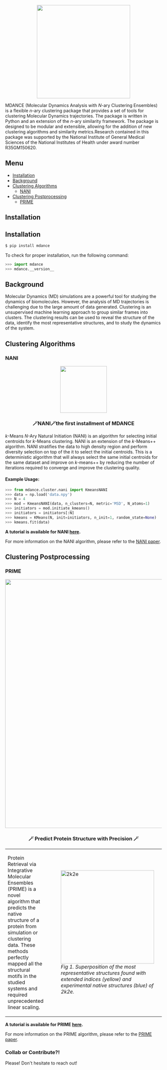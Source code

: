 <p align="center">
<img src="https://raw.githubusercontent.com/mqcomplab/MDANCE/main/docs/_static/mdance.png" width="300" height=auto align="center"></a></p>

MDANCE (Molecular Dynamics Analysis with *N*-ary Clustering Ensembles) is a flexible *n*-ary clustering package that provides a set of tools for clustering Molecular Dynamics trajectories. The package is written in Python and an extension of the *n*-ary similarity framework. The package is designed to be modular and extensible, allowing for the addition of new clustering algorithms and similarity metrics.Research contained in this package was supported by the National Institute of General Medical Sciences of the National Institutes of Health under award number R35GM150620.

## Menu
- [Installation](#installation)
- [Background](#background)
- [Clustering Algorithms](#clustering-algorithms)
  - [NANI](#nani)
- [Clustering Postprocessing](#clustering-postprocessing)
  - [PRIME](#prime)

## Installation
## Installation
```bash
$ pip install mdance
```
To check for proper installation, run the following command:
```python
>>> import mdance
>>> mdance.__version__
```

## Background
Molecular Dynamics (MD) simulations are a powerful tool for studying the dynamics of biomolecules. However, the analysis of MD trajectories is challenging due to the large amount of data generated. Clustering is an unsupervised machine learning approach to group similar frames into clusters. The clustering results can be used to reveal the structure of the data, identify the most representative structures, and to study the dynamics of the system.

## Clustering Algorithms
### NANI
<p align="center">
<img src="https://raw.githubusercontent.com/mqcomplab/MDANCE/main/docs/_static/nani-logo.PNG" width="150" height=auto align="center"></a></p>

<h3 align="center">
    <p><b>🪄NANI🪄the first installment of MDANCE</b></p>
    </h3>

*k*-Means *N*-Ary Natural Initiation (NANI) is an algorithm for selecting initial centroids for *k*-Means clustering. NANI is an extension of the *k*-Means++ algorithm. NANI stratifies the data to high density region and perform diversity selection on top of the it to select the initial centroids. This is a deterministic algorithm that will always select the same initial centroids for the same dataset and improve on *k*-means++ by reducing the number of iterations required to converge and improve the clustering quality.


#### Example Usage:

```python
>>> from mdance.cluster.nani import KmeansNANI
>>> data = np.load('data.npy')
>>> N = 4
>>> mod = KmeansNANI(data, n_clusters=N, metric='MSD', N_atoms=1)
>>> initiators = mod.initiate_kmeans()
>>> initiators = initiators[:N]
>>> kmeans = KMeans(N, init=initiators, n_init=1, random_state=None)
>>> kmeans.fit(data)
```

**A tutorial is available for NANI [here](https://mdance.readthedocs.io/en/latest/tutorials/nani.html).**

For more information on the NANI algorithm, please refer to the [NANI paper](https://pubs.acs.org/doi/10.1021/acs.jctc.4c00308).

## Clustering Postprocessing
### PRIME

<p align="center">
<img src="https://raw.githubusercontent.com/mqcomplab/MDANCE/main/docs/_static/logo.png" width="800" height=auto align="center"></a></p>

<h3 align="center">
    <p><b>🪄 Predict Protein Structure with Precision 🪄</b></p>
    </h3>

<table>
  <tr>
    <td>
      <p>Protein Retrieval via Integrative Molecular Ensembles (PRIME)</b> is a novel algorithm that predicts the native structure of a protein from simulation or clustering data. These methods perfectly mapped all the structural motifs in the studied systems and required unprecedented linear scaling.</p>
    </td>
    <td>
      <figure>
        <img src="https://raw.githubusercontent.com/mqcomplab/MDANCE/main/docs/img/2k2e.png" alt="2k2e" width="300" height="auto">
        <figcaption><i>Fig 1. Superposition of the most representative structures found with extended indices (yellow) and experimental native structures (blue) of 2k2e.</i></figcaption>
      </figure>
    </td>
  </tr>
</table>

**A tutorial is available for PRIME [here](https://mdance.readthedocs.io/en/latest/tutorials/prime.html).**

For more information on the PRIME algorithm, please refer to the [PRIME paper](https://pubs.acs.org/doi/10.1021/acs.jctc.4c00362). 

### Collab or Contribute?!
Please! Don't hesitate to reach out!
